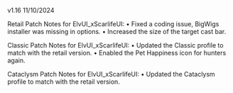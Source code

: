 v1.16 11/10/2024

Retail Patch Notes for ElvUI_xScarlifeUI:
• Fixed a coding issue, BigWigs installer was missing in options.
• Increased the size of the target cast bar.

Classic Patch Notes for ElvUI_xScarlifeUI:
• Updated the Classic profile to match with the retail version.
• Enabled the Pet Happiness icon for hunters again.

Cataclysm Patch Notes for ElvUI_xScarlifeUI:
• Updated the Cataclysm profile to match with the retail version.